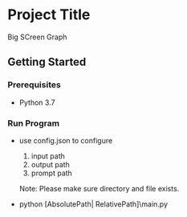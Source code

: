 # Project Title

Big SCreen Graph

## Getting Started
### Prerequisites

- Python 3.7

### Run Program
- use config.json to configure
    1. input path
    2. output path
    3. prompt path

    Note: Please make sure directory and file exists.
- python [AbsolutePath| RelativePath]\main.py
